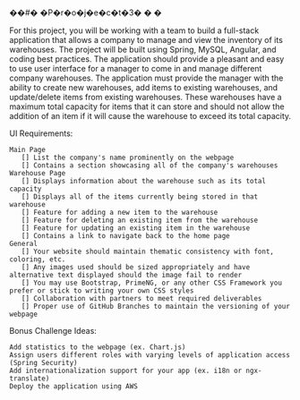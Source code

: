 ��#� �P�r�o�j�e�c�t�3�
�
�

For this project, you will be working with a team to build a full-stack application that allows a company to manage and view the inventory of its warehouses. The project will be built using Spring, MySQL, Angular, and coding best practices. The application should provide a pleasant and easy to use user interface for a manager to come in and manage different company warehouses. The application must provide the manager with the ability to create new warehouses, add items to existing warehouses, and update/delete items from existing warehouses. These warehouses have a maximum total capacity for items that it can store and should not allow the addition of an item if it will cause the warehouse to exceed its total capacity.

UI Requirements:

    Main Page
       [] List the company's name prominently on the webpage
       [] Contains a section showcasing all of the company's warehouses
    Warehouse Page
       [] Displays information about the warehouse such as its total capacity
       [] Displays all of the items currently being stored in that warehouse
       [] Feature for adding a new item to the warehouse
       [] Feature for deleting an existing item from the warehouse
       [] Feature for updating an existing item in the warehouse
       [] Contains a link to navigate back to the home page
    General
       [] Your website should maintain thematic consistency with font, coloring, etc.
       [] Any images used should be sized appropriately and have alternative text displayed should the image fail to render
       [] You may use Bootstrap, PrimeNG, or any other CSS Framework you prefer or stick to writing your own CSS styles
       [] Collaboration with partners to meet required deliverables
       [] Proper use of GitHub Branches to maintain the versioning of your webpage

Bonus Challenge Ideas:

    Add statistics to the webpage (ex. Chart.js)
    Assign users different roles with varying levels of application access (Spring Security)
    Add internationalization support for your app (ex. i18n or ngx-translate)
    Deploy the application using AWS
